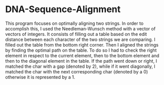 # DNA-Sequence-Alignment

This program focuses on optimally aligning two strings. In order to accomplish this, I used the Needleman-Wunsch method with a vector of vectors of integers. It consists of filling out a table based on the edit distance between each character of the two strings we are comparing. I filled out the table from the bottom right corner. Then I aligned the strings by finding the optimal path on the table. To do so I had to check the right element in respect to the current element, then to the bottom element and then to the diagonal element in the table. If the path went down or right, I matched the char with a gap (denoted by 2), while if it went diagonally, I matched the char with the next corresponding char (denoted by a 0) otherwise it is represented by a 1.
